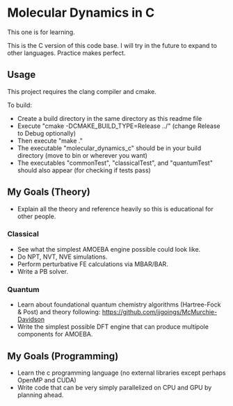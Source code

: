 # Molecular Dynamics in C
This one is for learning.

This is the C version of this code base. I will try in the future to expand to other languages. Practice makes perfect.

## Usage
This project requires the clang compiler and cmake.

To build: 
- Create a build directory in the same directory as this readme file
- Execute "cmake -DCMAKE_BUILD_TYPE=Release ../" (change Release to Debug optionally)
- Then execute "make ."
- The executable "molecular_dynamics_c" should be in your build directory (move to bin or wherever you want)
- The executables "commonTest", "classicalTest", and "quantumTest" should also appear (for checking if tests pass)

## My Goals (Theory)
- Explain all the theory and reference heavily so this is educational for other people.
  
### Classical
- See what the simplest AMOEBA engine possible could look like.
- Do NPT, NVT, NVE simulations.
- Perform perturbative FE calculations via MBAR/BAR.
- Write a PB solver.
  
### Quantum
- Learn about foundational quantum chemistry algorithms (Hartree-Fock & Post) and theory following: https://github.com/jjgoings/McMurchie-Davidson
- Write the simplest possible DFT engine that can produce multipole components for AMOEBA. 

## My Goals (Programming)
- Learn the c programming language (no external libraries except perhaps OpenMP and CUDA)
- Write code that can be very simply parallelized on CPU and GPU by planning ahead.
